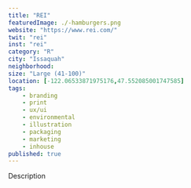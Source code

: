 ```yaml
---
title: "REI"
featuredImage: ./-hamburgers.png
website: "https://www.rei.com/"
twit: "rei"
inst: "rei"
category: "R"
city: "Issaquah"
neighborhood:
size: "Large (41-100)"
location: [-122.06533871975176,47.552085001747585]
tags:
    - branding
    - print
    - ux/ui
    - environmental
    - illustration
    - packaging
    - marketing
    - inhouse
published: true
---
```


Description
